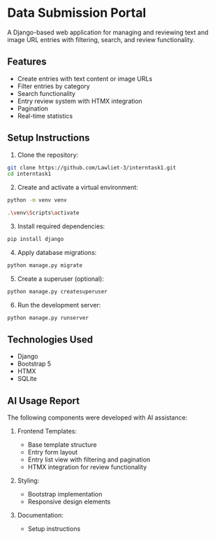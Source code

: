 
# Data Submission Portal

A Django-based web application for managing and reviewing text and image URL entries with filtering, search, and review functionality.

## Features

- Create entries with text content or image URLs
- Filter entries by category
- Search functionality
- Entry review system with HTMX integration
- Pagination
- Real-time statistics

## Setup Instructions

1. Clone the repository:
```bash
git clone https://github.com/Lawliet-3/interntask1.git
cd interntask1
```

2. Create and activate a virtual environment:
```bash
python -m venv venv
```
```bash
.\venv\Scripts\activate
```

3. Install required dependencies:
```bash
pip install django
```

4. Apply database migrations:
```bash
python manage.py migrate
```

5. Create a superuser (optional):
```bash
python manage.py createsuperuser
```

6. Run the development server:
```bash
python manage.py runserver
```

## Technologies Used
- Django
- Bootstrap 5
- HTMX
- SQLite

## AI Usage Report
The following components were developed with AI assistance:

1. Frontend Templates:
   - Base template structure
   - Entry form layout
   - Entry list view with filtering and pagination
   - HTMX integration for review functionality

2. Styling:
   - Bootstrap implementation
   - Responsive design elements

3. Documentation:
   - Setup instructions
